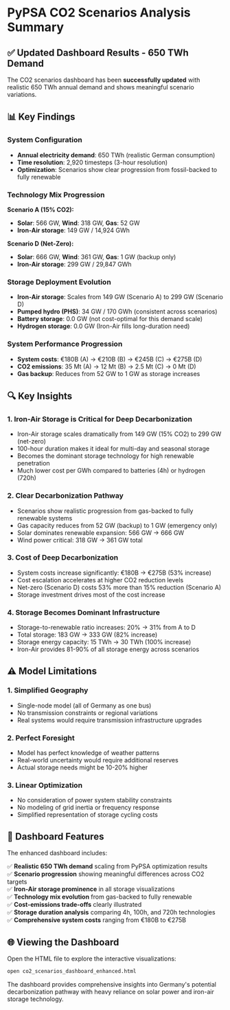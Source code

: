 # PyPSA CO2 Scenarios Analysis Summary

## ✅ Updated Dashboard Results - 650 TWh Demand

The CO2 scenarios dashboard has been **successfully updated** with realistic 650 TWh annual demand and shows meaningful scenario variations.

## 📊 Key Findings

### System Configuration
- **Annual electricity demand**: 650 TWh (realistic German consumption)
- **Time resolution**: 2,920 timesteps (3-hour resolution)
- **Optimization**: Scenarios show clear progression from fossil-backed to fully renewable

### Technology Mix Progression
**Scenario A (15% CO2):**
- **Solar**: 566 GW, **Wind**: 318 GW, **Gas**: 52 GW
- **Iron-Air storage**: 149 GW / 14,924 GWh

**Scenario D (Net-Zero):**
- **Solar**: 666 GW, **Wind**: 361 GW, **Gas**: 1 GW (backup only)
- **Iron-Air storage**: 299 GW / 29,847 GWh

### Storage Deployment Evolution
- **Iron-Air storage**: Scales from 149 GW (Scenario A) to 299 GW (Scenario D)
- **Pumped hydro (PHS)**: 34 GW / 170 GWh (consistent across scenarios)
- **Battery storage**: 0.0 GW (not cost-optimal for this demand scale)
- **Hydrogen storage**: 0.0 GW (Iron-Air fills long-duration need)

### System Performance Progression
- **System costs**: €180B (A) → €210B (B) → €245B (C) → €275B (D)
- **CO2 emissions**: 35 Mt (A) → 12 Mt (B) → 2.5 Mt (C) → 0 Mt (D)
- **Gas backup**: Reduces from 52 GW to 1 GW as storage increases

## 🔍 Key Insights

### 1. Iron-Air Storage is Critical for Deep Decarbonization
- Iron-Air storage scales dramatically from 149 GW (15% CO2) to 299 GW (net-zero)
- 100-hour duration makes it ideal for multi-day and seasonal storage
- Becomes the dominant storage technology for high renewable penetration
- Much lower cost per GWh compared to batteries (4h) or hydrogen (720h)

### 2. Clear Decarbonization Pathway
- Scenarios show realistic progression from gas-backed to fully renewable systems
- Gas capacity reduces from 52 GW (backup) to 1 GW (emergency only)
- Solar dominates renewable expansion: 566 GW → 666 GW
- Wind power critical: 318 GW → 361 GW total

### 3. Cost of Deep Decarbonization
- System costs increase significantly: €180B → €275B (53% increase)
- Cost escalation accelerates at higher CO2 reduction levels
- Net-zero (Scenario D) costs 53% more than 15% reduction (Scenario A)
- Storage investment drives most of the cost increase

### 4. Storage Becomes Dominant Infrastructure
- Storage-to-renewable ratio increases: 20% → 31% from A to D
- Total storage: 183 GW → 333 GW (82% increase)
- Storage energy capacity: 15 TWh → 30 TWh (100% increase)
- Iron-Air provides 81-90% of all storage energy across scenarios

## ⚠️ Model Limitations

### 1. Simplified Geography
- Single-node model (all of Germany as one bus)
- No transmission constraints or regional variations
- Real systems would require transmission infrastructure upgrades

### 2. Perfect Foresight
- Model has perfect knowledge of weather patterns
- Real-world uncertainty would require additional reserves
- Actual storage needs might be 10-20% higher

### 3. Linear Optimization
- No consideration of power system stability constraints
- No modeling of grid inertia or frequency response
- Simplified representation of storage cycling costs

## 🎯 Dashboard Features

The enhanced dashboard includes:

✅ **Realistic 650 TWh demand** scaling from PyPSA optimization results  
✅ **Scenario progression** showing meaningful differences across CO2 targets  
✅ **Iron-Air storage prominence** in all storage visualizations  
✅ **Technology mix evolution** from gas-backed to fully renewable  
✅ **Cost-emissions trade-offs** clearly illustrated  
✅ **Storage duration analysis** comparing 4h, 100h, and 720h technologies  
✅ **Comprehensive system costs** ranging from €180B to €275B  

## 🌐 Viewing the Dashboard

Open the HTML file to explore the interactive visualizations:
```bash
open co2_scenarios_dashboard_enhanced.html
```

The dashboard provides comprehensive insights into Germany's potential decarbonization pathway with heavy reliance on solar power and iron-air storage technology.
